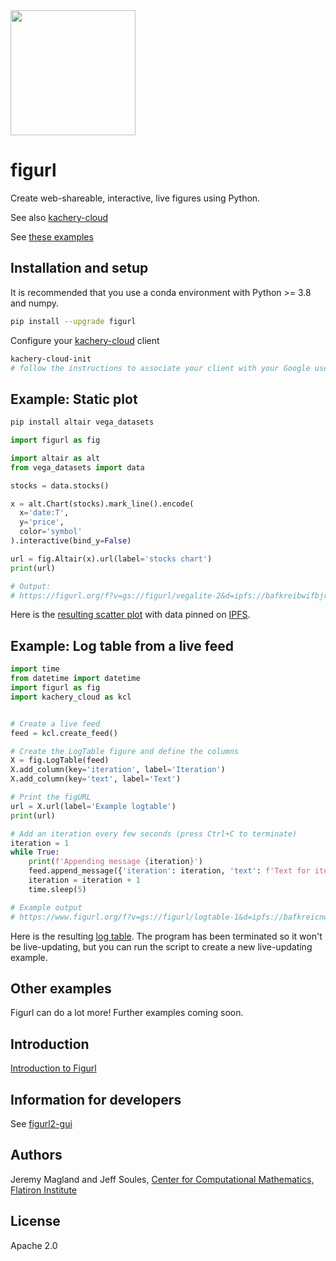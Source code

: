 <img src="./figurl.png" width="200px" />

# figurl

Create web-shareable, interactive, live figures using Python.

See also [kachery-cloud](https://github.com/scratchrealm/kachery-cloud)

See [these examples](./examples/)

## Installation and setup

It is recommended that you use a conda environment with Python >= 3.8 and numpy.

```bash
pip install --upgrade figurl
```

Configure your [kachery-cloud](https://github.com/scratchrealm/kachery-cloud) client

```bash
kachery-cloud-init
# follow the instructions to associate your client with your Google user name on kachery-cloud
```

## Example: Static plot

```bash
pip install altair vega_datasets
```

```python
import figurl as fig

import altair as alt
from vega_datasets import data

stocks = data.stocks()

x = alt.Chart(stocks).mark_line().encode(
  x='date:T',
  y='price',
  color='symbol'
).interactive(bind_y=False)

url = fig.Altair(x).url(label='stocks chart')
print(url)

# Output: 
# https://figurl.org/f?v=gs://figurl/vegalite-2&d=ipfs://bafkreibwifbjrcvxucu3o3373tz74jjkkee3u2t5wrbywzvcoc6q7lxs2i&label=stocks%20chart
```

Here is the [resulting scatter plot](https://figurl.org/f?v=gs://figurl/vegalite-1&d=ipfs://bafkreierzdetqnlhxfczsz6zqg6psvjobzqidtgmhmf7a4z27gjkml32xq&label=scatter) with data pinned on [IPFS](https://ipfs.io/).

## Example: Log table from a live feed

```python
import time
from datetime import datetime
import figurl as fig
import kachery_cloud as kcl


# Create a live feed
feed = kcl.create_feed()

# Create the LogTable figure and define the columns
X = fig.LogTable(feed)
X.add_column(key='iteration', label='Iteration')
X.add_column(key='text', label='Text')

# Print the figURL
url = X.url(label='Example logtable')
print(url)

# Add an iteration every few seconds (press Ctrl+C to terminate)
iteration = 1
while True:
    print(f'Appending message {iteration}')
    feed.append_message({'iteration': iteration, 'text': f'Text for iteration {iteration}. Timestamp = {datetime.now()}'})
    iteration = iteration + 1
    time.sleep(5)

# Example output
# https://www.figurl.org/f?v=gs://figurl/logtable-1&d=ipfs://bafkreicnwdp627vnoibq7ebspcgdr72fslxypzkhvm42dqgom7ba27hdjm&label=Example%20logtable
```

Here is the resulting [log table](https://www.figurl.org/f?v=gs://figurl/logtable-1&d=ipfs://bafkreicnwdp627vnoibq7ebspcgdr72fslxypzkhvm42dqgom7ba27hdjm&label=Example%20logtable). The program has been terminated so it won't be live-updating, but you can run the script to create a new live-updating example.

## Other examples

Figurl can do a lot more! Further examples coming soon.

## Introduction

[Introduction to Figurl](doc/intro.md)

## Information for developers

See [figurl2-gui](https://github.com/scratchrealm/figurl2-gui)

## Authors

Jeremy Magland and Jeff Soules, [Center for Computational Mathematics, Flatiron Institute](https://www.simonsfoundation.org/flatiron/center-for-computational-mathematics)

## License

Apache 2.0
